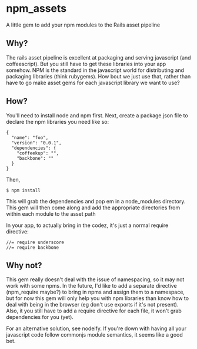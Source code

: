 # npm_assets

A little gem to add your npm modules to the Rails asset pipeline

## Why?

The rails asset pipeline is excellent at packaging and serving javascript (and coffeescript). 
But you still have to get these libraries into your app somehow.  NPM is the standard in the 
javascript world for distributing and packaging libraries (think rubygems).  How bout we
just use that, rather than have to go make asset gems for each javascript library we
want to use?

## How?

You'll need to install node and npm first.  Next, create a package.json file to
declare the npm libraries you need like so:

    {
      "name": "foo",
      "version": "0.0.1",
      "dependencies": {
        "coffeekup": "",
        "backbone": ""
      }
    }
    
Then, 

    $ npm install
    
This will grab the dependencies and pop em in a node_modules directory.  This gem
will then come along and add the appropriate directories from within
each module to the asset path

In your app, to actually bring in the codez, it's just a normal require
directive:

    //= require underscore
    //= require backbone
    
## Why not?

This gem really doesn't deal with the issue of namespacing, so it may not work with some npms.  In the future, I'd like to add a separate directive (npm_require maybe?) to bring in npms
and assign them to a namespace, but for now this gem will only help you with npm libraries than know how to deal with being in the browser (eg don't use exports if it's not present). 
Also, it you still have to add a require directive for each file, it won't grab dependencies for you (yet).

For an alternative solution, see nodeify.  If you're down with having all your javascript code follow commonjs 
module semantics, it seems like a good bet.
